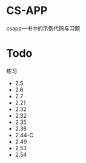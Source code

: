 # CS-APP
csapp一书中的示例代码与习题

# Todo
练习
- 2.5 
- 2.6
- 2.7
- 2.21
- 2.32
- 2.32
- 2.35
- 2.36
- 2.44-C
- 2.49
- 2.53
- 2.54